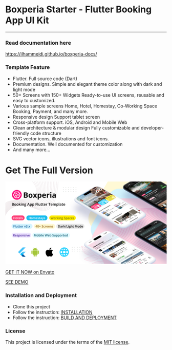 # Boxperia Starter - Flutter Booking App UI Kit
----------

### Read documentation here
https://ilhammeidi.github.io/boxperia-docs/

### Template Feature
- Flutter. Full source code (Dart)
- Premium designs. Simple and elegant theme color along with dark and light mode
- 50+ Screens with 150+ Widgets Ready-to-use UI screens, reusable and easy to customized.
- Various sample screens Home, Hotel, Homestay, Co-Working Space Booking, Payment, and many more.
- Responsive design Support tablet screen
- Cross-platform support. iOS, Android and Mobile Web
- Clean architecture & modular design Fully customizable and developer-friendly code structure
- SVG vector icons, illustrations and font icons.
- Documentation. Well documented for customization
- And many more...

# Get The Full Version
[![Boxperia](https://github.com/ilhammeidi/boxperia-starter/blob/main/assets/images/preview.jpg)](https://codecanyon.net/user/ilhammeidi/portfolio)

[GET IT NOW on Envato](https://codecanyon.net/user/ilhammeidi/portfolio)

[SEE DEMO](https://boxperia.indisains.com/)

### Installation and Deployment

 - Clone this project
 - Follow the instruction: [INSTALLATION](https://ilhammeidi.github.io/boxperia-docs/#install)
 - Follow the instruction: [BUILD AND DEPLOYMENT](https://ilhammeidi.github.io/boxperia-docs/#deploy)

### License
This project is licensed under the terms of the [MIT license](https://github.com/ilhammeidi/boxperia-starter/blob/main/LICENSE).
